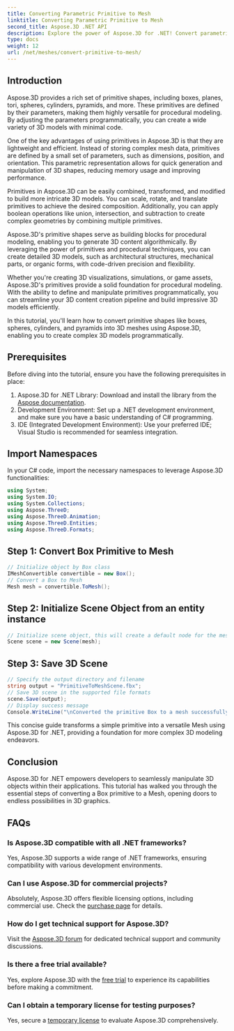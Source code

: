```yaml
---
title: Converting Parametric Primitive to Mesh
linktitle: Converting Parametric Primitive to Mesh
second_title: Aspose.3D .NET API
description: Explore the power of Aspose.3D for .NET! Convert parametric primitives to versatile Mesh effortlessly. Elevate your 3D graphics game today.
type: docs
weight: 12
url: /net/meshes/convert-primitive-to-mesh/
---
```

## Introduction

Aspose.3D provides a rich set of primitive shapes, including boxes, planes, tori, spheres, cylinders, pyramids, and more. These primitives are defined by their parameters, making them highly versatile for procedural modeling. By adjusting the parameters programmatically, you can create a wide variety of 3D models with minimal code.

One of the key advantages of using primitives in Aspose.3D is that they are lightweight and efficient. Instead of storing complex mesh data, primitives are defined by a small set of parameters, such as dimensions, position, and orientation. This parametric representation allows for quick generation and manipulation of 3D shapes, reducing memory usage and improving performance.

Primitives in Aspose.3D can be easily combined, transformed, and modified to build more intricate 3D models. You can scale, rotate, and translate primitives to achieve the desired composition. Additionally, you can apply boolean operations like union, intersection, and subtraction to create complex geometries by combining multiple primitives.

Aspose.3D's primitive shapes serve as building blocks for procedural modeling, enabling you to generate 3D content algorithmically. By leveraging the power of primitives and procedural techniques, you can create detailed 3D models, such as architectural structures, mechanical parts, or organic forms, with code-driven precision and flexibility.

Whether you're creating 3D visualizations, simulations, or game assets, Aspose.3D's primitives provide a solid foundation for procedural modeling. With the ability to define and manipulate primitives programmatically, you can streamline your 3D content creation pipeline and build impressive 3D models efficiently.

In this tutorial, you'll learn how to convert primitive shapes like boxes, spheres, cylinders, and pyramids into 3D meshes using Aspose.3D, enabling you to create complex 3D models programmatically.


## Prerequisites
Before diving into the tutorial, ensure you have the following prerequisites in place:
1. Aspose.3D for .NET Library: Download and install the library from the [Aspose documentation](https://reference.aspose.com/3d/net/).
2. Development Environment: Set up a .NET development environment, and make sure you have a basic understanding of C# programming.
3. IDE (Integrated Development Environment): Use your preferred IDE; Visual Studio is recommended for seamless integration.
## Import Namespaces
In your C# code, import the necessary namespaces to leverage Aspose.3D functionalities:
```csharp
using System;
using System.IO;
using System.Collections;
using Aspose.ThreeD;
using Aspose.ThreeD.Animation;
using Aspose.ThreeD.Entities;
using Aspose.ThreeD.Formats;
```
## Step 1: Convert Box Primitive to Mesh
```csharp
// Initialize object by Box class
IMeshConvertible convertible = new Box();
// Convert a Box to Mesh
Mesh mesh = convertible.ToMesh();
```
## Step 2: Initialize Scene Object from an entity instance
```csharp
// Initialize scene object, this will create a default node for the mesh
Scene scene = new Scene(mesh);
```
## Step 3: Save 3D Scene
```csharp
// Specify the output directory and filename
string output = "PrimitiveToMeshScene.fbx";
// Save 3D scene in the supported file formats
scene.Save(output);
// Display success message
Console.WriteLine("\nConverted the primitive Box to a mesh successfully.\nFile saved at " + output);
```
This concise guide transforms a simple primitive into a versatile Mesh using Aspose.3D for .NET, providing a foundation for more complex 3D modeling endeavors.
## Conclusion
Aspose.3D for .NET empowers developers to seamlessly manipulate 3D objects within their applications. This tutorial has walked you through the essential steps of converting a Box primitive to a Mesh, opening doors to endless possibilities in 3D graphics.
## FAQs
### Is Aspose.3D compatible with all .NET frameworks?
Yes, Aspose.3D supports a wide range of .NET frameworks, ensuring compatibility with various development environments.
### Can I use Aspose.3D for commercial projects?
Absolutely, Aspose.3D offers flexible licensing options, including commercial use. Check the [purchase page](https://purchase.aspose.com/buy) for details.
### How do I get technical support for Aspose.3D?
Visit the [Aspose.3D forum](https://forum.aspose.com/c/3d/18) for dedicated technical support and community discussions.
### Is there a free trial available?
Yes, explore Aspose.3D with the [free trial](https://releases.aspose.com/) to experience its capabilities before making a commitment.
### Can I obtain a temporary license for testing purposes?
Yes, secure a [temporary license](https://purchase.aspose.com/temporary-license/) to evaluate Aspose.3D comprehensively.
